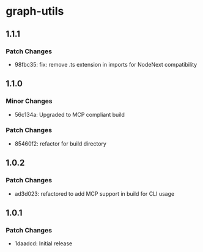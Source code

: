 # graph-utils

## 1.1.1

### Patch Changes

- 98fbc35: fix: remove .ts extension in imports for NodeNext compatibility

## 1.1.0

### Minor Changes

- 56c134a: Upgraded to MCP compliant build

### Patch Changes

- 85460f2: refactor for build directory

## 1.0.2

### Patch Changes

- ad3d023: refactored to add MCP support in build for CLI usage

## 1.0.1

### Patch Changes

- 1daadcd: Initial release
